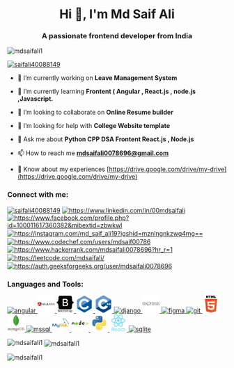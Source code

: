 <h1 align="center">Hi 👋, I'm Md Saif Ali</h1>
<h3 align="center">A passionate frontend developer from India</h3>

<p align="left"> <img src="https://komarev.com/ghpvc/?username=mdsaifali1&label=Profile%20views&color=0e75b6&style=flat" alt="mdsaifali1" /> </p>

<p align="left"> <a href="https://twitter.com/saifali40088149" target="blank"><img src="https://img.shields.io/twitter/follow/saifali40088149?logo=twitter&style=for-the-badge" alt="saifali40088149" /></a> </p>

- 🔭 I’m currently working on **Leave Management System**

- 🌱 I’m currently learning **Frontent ( Angular , React.js , node.js ,Javascript.**

- 👯 I’m looking to collaborate on **Online Resume builder**

- 🤝 I’m looking for help with **College Website template**

- 💬 Ask me about **Python CPP DSA Frontent React.js , Node.js**

- 📫 How to reach me **mdsaifali0078696@gmail.com**

- 📄 Know about my experiences [https://drive.google.com/drive/my-drive](https://drive.google.com/drive/my-drive)

<h3 align="left">Connect with me:</h3>
<p align="left">
<a href="https://twitter.com/saifali40088149" target="blank"><img align="center" src="https://raw.githubusercontent.com/rahuldkjain/github-profile-readme-generator/master/src/images/icons/Social/twitter.svg" alt="saifali40088149" height="30" width="40" /></a>
<a href="https://linkedin.com/in/https://www.linkedin.com/in/00mdsaifali" target="blank"><img align="center" src="https://raw.githubusercontent.com/rahuldkjain/github-profile-readme-generator/master/src/images/icons/Social/linked-in-alt.svg" alt="https://www.linkedin.com/in/00mdsaifali" height="30" width="40" /></a>
<a href="https://fb.com/https://www.facebook.com/profile.php?id=100011617360382&mibextid=zbwkwl" target="blank"><img align="center" src="https://raw.githubusercontent.com/rahuldkjain/github-profile-readme-generator/master/src/images/icons/Social/facebook.svg" alt="https://www.facebook.com/profile.php?id=100011617360382&mibextid=zbwkwl" height="30" width="40" /></a>
<a href="https://instagram.com/https://instagram.com/md_saif_ali19?igshid=mznlngnkzwq4mg==" target="blank"><img align="center" src="https://raw.githubusercontent.com/rahuldkjain/github-profile-readme-generator/master/src/images/icons/Social/instagram.svg" alt="https://instagram.com/md_saif_ali19?igshid=mznlngnkzwq4mg==" height="30" width="40" /></a>
<a href="https://www.codechef.com/users/https://www.codechef.com/users/mdsaif00786" target="blank"><img align="center" src="https://cdn.jsdelivr.net/npm/simple-icons@3.1.0/icons/codechef.svg" alt="https://www.codechef.com/users/mdsaif00786" height="30" width="40" /></a>
<a href="https://www.hackerrank.com/https://www.hackerrank.com/mdsaifali0078696?hr_r=1" target="blank"><img align="center" src="https://raw.githubusercontent.com/rahuldkjain/github-profile-readme-generator/master/src/images/icons/Social/hackerrank.svg" alt="https://www.hackerrank.com/mdsaifali0078696?hr_r=1" height="30" width="40" /></a>
<a href="https://www.leetcode.com/https://leetcode.com/mdsaifali/" target="blank"><img align="center" src="https://raw.githubusercontent.com/rahuldkjain/github-profile-readme-generator/master/src/images/icons/Social/leet-code.svg" alt="https://leetcode.com/mdsaifali/" height="30" width="40" /></a>
<a href="https://auth.geeksforgeeks.org/user/https://auth.geeksforgeeks.org/user/mdsaifali0078696" target="blank"><img align="center" src="https://raw.githubusercontent.com/rahuldkjain/github-profile-readme-generator/master/src/images/icons/Social/geeks-for-geeks.svg" alt="https://auth.geeksforgeeks.org/user/mdsaifali0078696" height="30" width="40" /></a>
</p>

<h3 align="left">Languages and Tools:</h3>
<p align="left"> <a href="https://angular.io" target="_blank" rel="noreferrer"> <img src="https://angular.io/assets/images/logos/angular/angular.svg" alt="angular" width="40" height="40"/> </a> <a href="https://angular.io" target="_blank" rel="noreferrer"> <img src="https://raw.githubusercontent.com/devicons/devicon/master/icons/angularjs/angularjs-original-wordmark.svg" alt="angularjs" width="40" height="40"/> </a> <a href="https://getbootstrap.com" target="_blank" rel="noreferrer"> <img src="https://raw.githubusercontent.com/devicons/devicon/master/icons/bootstrap/bootstrap-plain-wordmark.svg" alt="bootstrap" width="40" height="40"/> </a> <a href="https://www.cprogramming.com/" target="_blank" rel="noreferrer"> <img src="https://raw.githubusercontent.com/devicons/devicon/master/icons/c/c-original.svg" alt="c" width="40" height="40"/> </a> <a href="https://www.w3schools.com/cpp/" target="_blank" rel="noreferrer"> <img src="https://raw.githubusercontent.com/devicons/devicon/master/icons/cplusplus/cplusplus-original.svg" alt="cplusplus" width="40" height="40"/> </a> <a href="https://www.djangoproject.com/" target="_blank" rel="noreferrer"> <img src="https://cdn.worldvectorlogo.com/logos/django.svg" alt="django" width="40" height="40"/> </a> <a href="https://expressjs.com" target="_blank" rel="noreferrer"> <img src="https://raw.githubusercontent.com/devicons/devicon/master/icons/express/express-original-wordmark.svg" alt="express" width="40" height="40"/> </a> <a href="https://www.figma.com/" target="_blank" rel="noreferrer"> <img src="https://www.vectorlogo.zone/logos/figma/figma-icon.svg" alt="figma" width="40" height="40"/> </a> <a href="https://git-scm.com/" target="_blank" rel="noreferrer"> <img src="https://www.vectorlogo.zone/logos/git-scm/git-scm-icon.svg" alt="git" width="40" height="40"/> </a> <a href="https://www.w3.org/html/" target="_blank" rel="noreferrer"> <img src="https://raw.githubusercontent.com/devicons/devicon/master/icons/html5/html5-original-wordmark.svg" alt="html5" width="40" height="40"/> </a> <a href="https://www.mongodb.com/" target="_blank" rel="noreferrer"> <img src="https://raw.githubusercontent.com/devicons/devicon/master/icons/mongodb/mongodb-original-wordmark.svg" alt="mongodb" width="40" height="40"/> </a> <a href="https://www.microsoft.com/en-us/sql-server" target="_blank" rel="noreferrer"> <img src="https://www.svgrepo.com/show/303229/microsoft-sql-server-logo.svg" alt="mssql" width="40" height="40"/> </a> <a href="https://www.mysql.com/" target="_blank" rel="noreferrer"> <img src="https://raw.githubusercontent.com/devicons/devicon/master/icons/mysql/mysql-original-wordmark.svg" alt="mysql" width="40" height="40"/> </a> <a href="https://nodejs.org" target="_blank" rel="noreferrer"> <img src="https://raw.githubusercontent.com/devicons/devicon/master/icons/nodejs/nodejs-original-wordmark.svg" alt="nodejs" width="40" height="40"/> </a> <a href="https://www.python.org" target="_blank" rel="noreferrer"> <img src="https://raw.githubusercontent.com/devicons/devicon/master/icons/python/python-original.svg" alt="python" width="40" height="40"/> </a> <a href="https://reactjs.org/" target="_blank" rel="noreferrer"> <img src="https://raw.githubusercontent.com/devicons/devicon/master/icons/react/react-original-wordmark.svg" alt="react" width="40" height="40"/> </a> <a href="https://www.sqlite.org/" target="_blank" rel="noreferrer"> <img src="https://www.vectorlogo.zone/logos/sqlite/sqlite-icon.svg" alt="sqlite" width="40" height="40"/> </a> </p>

<p><img align="left" src="https://github-readme-stats.vercel.app/api/top-langs?username=mdsaifali1&show_icons=true&locale=en&layout=compact" alt="mdsaifali1" /></p>

<p>&nbsp;<img align="center" src="https://github-readme-stats.vercel.app/api?username=mdsaifali1&show_icons=true&locale=en" alt="mdsaifali1" /></p>

<p><img align="center" src="https://github-readme-streak-stats.herokuapp.com/?user=mdsaifali1&" alt="mdsaifali1" /></p>
